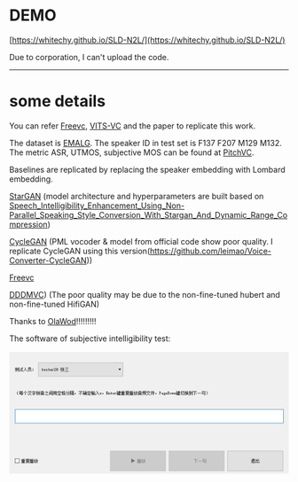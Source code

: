 # DEMO
[https://whitechy.github.io/SLD-N2L/](https://whitechy.github.io/SLD-N2L/)

Due to corporation, I can't upload the code.

---------------------------------------------------------------------------------------------------------------------------------
# some details

You can refer [Freevc](https://github.com/OlaWod/FreeVC), [VITS-VC](https://github.com/jaywalnut310/vits) and the paper to replicate this work.

The dataset is [EMALG](https://github.com/ASP-WHU/EMALG). The speaker ID in test set is F137 F207 M129 M132.
The metric ASR, UTMOS, subjective MOS can be found at [PitchVC](https://github.com/OlaWod/PitchVC).

Baselines are replicated by replacing the speaker embedding with Lombard embedding.

[StarGAN](https://github.com/thestarboy/StarGAN-Voice-Conversion-2) (model architecture and hyperparameters are built based on [Speech_Intelligibility_Enhancement_Using_Non-Parallel_Speaking_Style_Conversion_With_Stargan_And_Dynamic_Range_Compression](https://ieeexplore.ieee.org/abstract/document/9102916/))

[CycleGAN](https://github.com/shreyas253/CycleGAN_1dCNN) (PML vocoder & model from official code show poor quality. I replicate CycleGAN using this version(https://github.com/leimao/Voice-Converter-CycleGAN))

[Freevc](https://github.com/OlaWod/FreeVC)

[DDDMVC](https://github.com/hayeong0/DDDM-VC)) (The poor quality may be due to the non-fine-tuned hubert and non-fine-tuned HifiGAN)

Thanks to [OlaWod](https://github.com/OlaWod)!!!!!!!!!

The software of subjective intelligibility test: 

![intelligibility](data/intelligibility.png)
